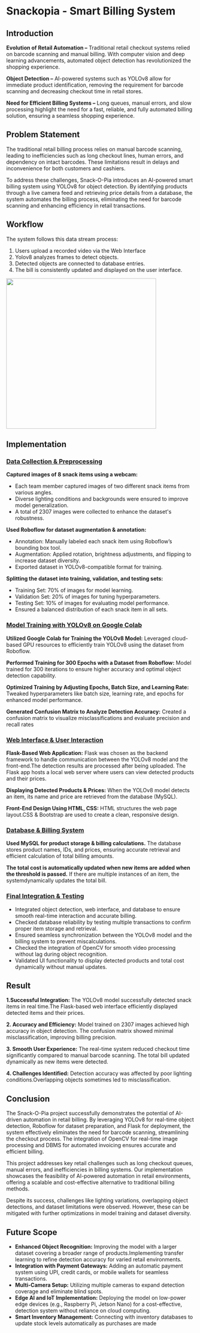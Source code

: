 # Snackopia - Smart Billing System

## Introduction

**Evolution of Retail Automation –**  Traditional retail checkout systems relied on barcode scanning and manual billing. With computer vision and deep learning advancements, automated object detection has revolutionized the shopping experience.
 
**Object Detection –** AI-powered systems such as YOLOv8 allow for immediate product identification, removing the requirement for barcode scanning and decreasing checkout time in retail stores.
 
**Need for Efficient Billing Systems –** Long queues, manual errors, and slow processing highlight the need for a fast, reliable, and fully automated billing solution, ensuring a seamless shopping experience.

## Problem Statement
The traditional retail billing process relies on manual barcode scanning, leading to inefficiencies such as long checkout lines, human errors, and dependency on intact barcodes. These limitations result in delays and inconvenience for both customers and cashiers.

To address these challenges, Snack-O-Pia introduces an AI-powered smart billing system using YOLOv8 for object detection. By identifying products through a live camera feed and retrieving price details from a database, the system automates the billing process, eliminating the need for barcode scanning and enhancing efficiency in retail transactions.

## Workflow
The system follows this data stream process: 
1. Users upload a recorded video via the Web Interface
2. Yolov8 analyzes frames to detect objects. 
3. Detected objects are connected to database entries. 
4. The bill is consistently updated and displayed on the user interface.

<img src="https://media-hosting.imagekit.io/42978bf1ec87472a/Screenshot_13.jpg?Expires=1839997042&Key-Pair-Id=K2ZIVPTIP2VGHC&Signature=TMJe2su8VAn~ICvPNjTjsY1EnXe05GlZPIJ9gF6nQTlg9-8ruaJZUxyAwN0pz0DMwbxe6PmO9AolEkPY0RbMdDoupmgd76rNrp2JhpdsTo6pghaxZOhvi54fn0bbDsBQrxwb-PctjgOSEx9M72tm0mWTJmmA3KWBL41lsIds5~evli4EPiHrBDVladsbecrSvm3TDBCo7nWL6OWDQyCzHKpvmyhMn9~tNwJp2PLqopho~kfp4biHvY~Cl~N80yTRSe7elq98B6LeBdAZbnaGKvLJTbJ0QP2TqjfoX34hOenw7yPcSlOG5xrsOtS2Hcaxtlw8xFKQ4nGyvK~4bL6Rcw__" width="400"/>

## Implementation

### <ins>Data Collection & Preprocessing</ins>

**Captured images of 8 snack items using a webcam:**
- Each team member captured images of two different snack items from various angles.
- Diverse lighting conditions and backgrounds were ensured to improve model generalization.
- A total of 2307  images were collected to enhance the dataset's robustness.

**Used Roboflow for dataset augmentation & annotation:**
- Annotation: Manually labeled each snack item using Roboflow’s bounding box tool.
- Augmentation: Applied rotation, brightness adjustments, and flipping to increase dataset diversity. 
- Exported dataset in YOLOv8-compatible format for training.

**Splitting the dataset into training, validation, and testing sets:**
- Training Set: 70% of images for model learning.
- Validation Set: 20% of images for tuning hyperparameters. 
- Testing Set: 10% of images for evaluating model performance.
- Ensured a balanced distribution of each snack item in all sets.

### <ins>Model Training with YOLOv8 on Google Colab</ins>

**Utilized Google Colab for Training the YOLOv8 Model:** Leveraged cloud-based GPU resources to efficiently train YOLOv8 using the dataset from Roboflow.

**Performed Training for 300 Epochs with a Dataset from Roboflow:** Model trained for 300 iterations to ensure higher accuracy and optimal object detection capability.

**Optimized Training by Adjusting Epochs, Batch Size, and Learning Rate:** Tweaked hyperparameters like batch size, learning rate, and epochs for enhanced model performance.

**Generated Confusion Matrix to Analyze Detection Accuracy:** Created a confusion matrix to visualize misclassifications and evaluate precision and recall rates

### <ins>Web Interface & User Interaction</ins>

**Flask-Based Web Application:** Flask was chosen as the backend framework to handle communication between the YOLOv8 model and the front-end.The detection results are processed after being uploaded. The Flask app hosts a local web server where users can view detected products and their prices.

**Displaying Detected Products & Prices:** When the YOLOv8 model detects an item, its name and price are retrieved from the database (MySQL).

**Front-End Design Using HTML, CSS:** HTML structures the web page layout.CSS & Bootstrap are used to create a clean, responsive design.

### <ins>Database & Billing System </ins>

**Used MySQL for product storage & billing calculations.** The database stores product names, IDs, and prices, ensuring accurate retrieval and efficient calculation of total billing amounts. 

**The total cost is automatically updated when new items are added when the threshold is passed.** If there are multiple instances of an item, the systemdynamically updates the total bill.

### <ins>Final Integration & Testing</ins>

- Integrated object detection, web interface, and database to ensure smooth real-time interaction and accurate billing.
- Checked database reliability by testing multiple transactions to confirm proper item storage and retrieval.
- Ensured seamless synchronization between the YOLOv8 model and the billing system to prevent miscalculations.
- Checked the integration of OpenCV for smooth video processing without lag during object recognition.
- Validated UI functionality to display detected products and total cost dynamically without manual updates.

## Result

**1.Successful Integration:** The YOLOv8 model successfully detected snack items in
 real time.The Flask-based web interface efficiently displayed detected items and
 their prices.
 
**2. Accuracy and Efficiency:** Model trained on 2307 images achieved high accuracy in object detection. The confusion matrix showed minimal misclassification, improving billing precision.

**3. Smooth User Experience:** The real-time system reduced checkout time significantly compared to manual barcode scanning. The total bill updated dynamically as new items were detected.

**4. Challenges Identified:** Detection accuracy was affected by poor lighting conditions.Overlapping objects sometimes led to misclassification.

## Conclusion

The Snack-O-Pia project successfully demonstrates the potential of AI-driven automation in retail billing. By leveraging YOLOv8 for real-time object detection, Roboflow for dataset preparation, and Flask for deployment, the system effectively eliminates the need for barcode scanning, streamlining the checkout process. The integration of OpenCV for real-time image processing and DBMS for automated invoicing ensures accurate and efficient billing.

This project addresses key retail challenges such as long checkout queues, manual errors, and inefficiencies in billing systems. Our implementation showcases the feasibility of AI-powered automation in retail environments, offering a scalable and cost-effective alternative to traditional billing methods.

Despite its success, challenges like lighting variations, overlapping object detections, and dataset limitations were observed. However, these can be mitigated with further optimizations in model training and dataset diversity.

## Future Scope
- **Enhanced Object Recognition:** Improving the model with a larger dataset covering a broader range of products.Implementing transfer learning to refine detection accuracy for varied retail environments.
- **Integration with Payment Gateways:** Adding an automatic payment system using UPI, credit cards, or mobile wallets for seamless transactions.
- **Multi-Camera Setup:** Utilizing multiple cameras to expand detection coverage and eliminate blind spots.
- **Edge AI and IoT Implementation:** Deploying the model on low-power edge devices (e.g., Raspberry Pi, Jetson Nano) for a cost-effective, detection system without reliance on cloud computing.
- **Smart Inventory Management:** Connecting with inventory databases to update stock levels automatically as purchases are made
